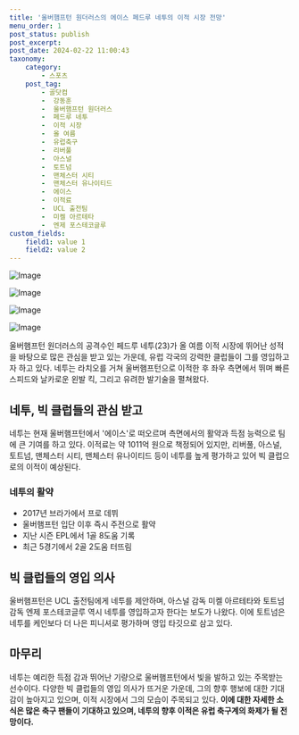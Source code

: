 ```yaml
---
title: '울버햄프턴 원더러스의 에이스 페드루 네투의 이적 시장 전망'
menu_order: 1
post_status: publish
post_excerpt: 
post_date: 2024-02-22 11:00:43
taxonomy:
    category:
        - 스포츠
    post_tag:
        - 골닷컴
        -  강동훈
        -  울버햄프턴 원더러스
        -  페드루 네투
        -  이적 시장
        -  올 여름
        -  유럽축구
        -  리버풀
        -  아스널
        -  토트넘
        -  맨체스터 시티
        -  맨체스터 유나이티드
        -  에이스
        -  이적료
        -  UCL 출전팀
        -  미켈 아르테타
        -  엔제 포스테코글루
custom_fields:
    field1: value 1
    field2: value 2
---
```


![Image](https://imgnews.pstatic.net/image/216/2024/02/22/0000130696_001_20240222075101311.png?type=w647)

![Image](https://imgnews.pstatic.net/image/216/2024/02/22/0000130696_002_20240222075101412.jpg?type=w647)

![Image](https://imgnews.pstatic.net/image/216/2024/02/22/0000130696_003_20240222075101446.png?type=w647)

![Image](https://imgnews.pstatic.net/image/216/2024/02/22/0000130696_004_20240222075101527.png?type=w647)

울버햄프턴 원더러스의 공격수인 페드루 네투(23)가 올 여름 이적 시장에 뛰어난 성적을 바탕으로 많은 관심을 받고 있는 가운데, 유럽 각국의 강력한 클럽들이 그를 영입하고자 하고 있다. 네투는 라치오를 거쳐 울버햄프턴으로 이적한 후 좌우 측면에서 뛰며 빠른 스피드와 날카로운 왼발 킥, 그리고 유려한 발기술을 펼쳐왔다.
## 네투, 빅 클럽들의 관심 받고
네투는 현재 울버햄프턴에서 '에이스'로 떠오르며 측면에서의 활약과 득점 능력으로 팀에 큰 기여를 하고 있다. 이적료는 약 1011억 원으로 책정되어 있지만, 리버풀, 아스널, 토트넘, 맨체스터 시티, 맨체스터 유나이티드 등이 네투를 높게 평가하고 있어 빅 클럽으로의 이적이 예상된다.
### 네투의 활약
- 2017년 브라가에서 프로 데뷔
- 울버햄프턴 입단 이후 즉시 주전으로 활약
- 지난 시즌 EPL에서 1골 8도움 기록
- 최근 5경기에서 2골 2도움 터뜨림
## 빅 클럽들의 영입 의사
울버햄프턴은 UCL 출전팀에게 네투를 제안하며, 아스널 감독 미켈 아르테타와 토트넘 감독 엔제 포스테코글루 역시 네투를 영입하고자 한다는 보도가 나왔다. 이에 토트넘은 네투를 케인보다 더 나은 피니셔로 평가하며 영입 타깃으로 삼고 있다.
## 마무리
네투는 예리한 득점 감과 뛰어난 기량으로 울버햄프턴에서 빛을 발하고 있는 주목받는 선수이다. 다양한 빅 클럽들의 영입 의사가 뜨거운 가운데, 그의 향후 행보에 대한 기대감이 높아지고 있으며, 이적 시장에서 그의 모습이 주목되고 있다.
**이에 대한 자세한 소식은 많은 축구 팬들이 기대하고 있으며, 네투의 향후 이적은 유럽 축구계의 화제가 될 전망이다.**
